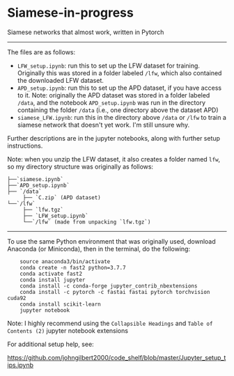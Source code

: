 # Siamese-in-progress
Siamese networks that almost work, written in Pytorch

<hr>

The files are as follows:

- `LFW_setup.ipynb`: run this to set up the LFW dataset for training. Originally this was stored in a folder labeled `/lfw`, which also contained the downloaded LFW dataset.
- `APD_setup.ipynb`: run this to set up the APD dataset, if you have access to it. Note: originally the APD dataset was stored in a folder labeled `/data`, and the notebook `APD_setup.ipynb` was run in the directory containing the folder `/data` (i.e., one directory above the dataset APD)
- `siamese_LFW.ipynb`: run this in the directory above `/data` or `/lfw` to train a siamese network that doesn't yet work. I'm still unsure why.

Further descriptions are in the jupyter notebooks, along with further setup instructions.

Note: when you unzip the LFW dataset, it also creates a folder named `lfw`, so my directory structure was originally as follows:
```
├──`siamese.ipynb`
├──`APD_setup.ipynb`
├── `/data`
     ├── `C.zip` (APD dataset)
└──`/lfw`
     ├── `lfw.tgz`
     ├── `LFW_setup.ipynb`
     └──`/lfw` (made from unpacking `lfw.tgz`)
```

<hr>

To use the same Python environment that was originally used, download Anaconda (or Miniconda), then in the terminal, do the following:

```
    source anaconda3/bin/activate
    conda create -n fast2 python=3.7.7
    conda activate fast2
    conda install jupyter
    conda install -c conda-forge jupyter_contrib_nbextensions
    conda install -c pytorch -c fastai fastai pytorch torchvision cuda92
    conda install scikit-learn
    jupyter notebook
```
Note: I highly recommend using the `Collapsible Headings` and `Table of Contents (2)` jupyter notebook extensions

For additional setup help, see:

https://github.com/johngilbert2000/code_shelf/blob/master/Jupyter_setup_tips.ipynb


